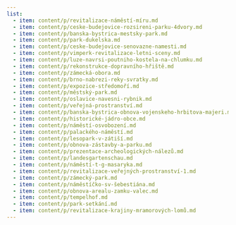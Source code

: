 ```yaml
---
list:
  - item: content/p/revitalizace-náměstí-míru.md
  - item: content/p/ceske-budejovice-rozsireni-parku-4dvory.md
  - item: content/p/banska-bystrica-mestsky-park.md
  - item: content/p/park-dukelska.md
  - item: content/p/ceske-budejovice-senovazne-namesti.md
  - item: content/p/vimperk-revitalizace-letni-sceny.md
  - item: content/p/luze-navrsi-poutniho-kostela-na-chlumku.md
  - item: content/p/rekonstrukce-dopravního-hřiště.md
  - item: content/p/zámecká-obora.md
  - item: content/p/brno-nabrezi-reky-svratky.md
  - item: content/p/expozice-středomoří.md
  - item: content/p/městský-park.md
  - item: content/p/oslavice-navesni-rybnik.md
  - item: content/p/veřejná-prostranství.md
  - item: content/p/banska-bystrica-obnova-vojenskeho-hrbitova-majeri.md
  - item: content/p/historické-jádro-obce.md
  - item: content/p/náměstí-osvobození.md
  - item: content/p/palackého-náměstí.md
  - item: content/p/lesopark-v-zátiší.md
  - item: content/p/obnova-zástavby-a-parku.md
  - item: content/p/prezentace-archeologických-nálezů.md
  - item: content/p/landesgartenschau.md
  - item: content/p/náměstí-t-g-masaryka.md
  - item: content/p/revitalizace-veřejných-prostranství-1.md
  - item: content/p/zámecký-park.md
  - item: content/p/náměstíčko-sv-šebestiána.md
  - item: content/p/obnova-arealu-zamku-valec.md
  - item: content/p/tempelhof.md
  - item: content/p/park-setkání.md
  - item: content/p/revitalizace-krajiny-mramorových-lomů.md
---
```


